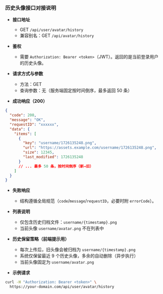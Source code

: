 ### 历史头像接口对接说明

- **接口地址**
  - GET `/api/user/avatar/history`
  - 兼容别名：GET `/api/avatar/history`

- **鉴权**
  - 需要 `Authorization: Bearer <token>`（JWT）。返回的是当前登录用户的历史头像。

- **请求方式与参数**
  - 方法：GET
  - 查询参数：无（服务端固定按时间倒序，最多返回 50 条）

- **成功响应（200）**
```json
{
  "code": 200,
  "message": "OK",
  "requestID": "xxxxxx",
  "data": {
    "items": [
      {
        "key": "username/1726135248.png",
        "url": "https://assets.example.com/username/1726135248.png",
        "size": 12345,
        "last_modified": 1726135248
      }
      // ... 最多 50 条，按时间倒序（新→旧）
    ]
  }
}
```

- **失败响应**
  - 结构遵循全局规范（`code`/`message`/`requestID`，必要时附 `errorCode`）。

- **列表说明**
  - 仅包含历史归档文件：`username/{timestamp}.png`
  - 当前头像 `username/avatar.png` 不在列表中

- **历史保留策略（前端提示用）**
  - 每次上传后，旧头像会被归档为 `username/{timestamp}.png`
  - 系统仅保留最近 9 个历史头像，多余的自动删除（异步执行）
  - 当前头像固定为 `username/avatar.png`

- **示例请求**
```bash
curl -H "Authorization: Bearer <token>" \
  https://your-domain.com/api/user/avatar/history
```


